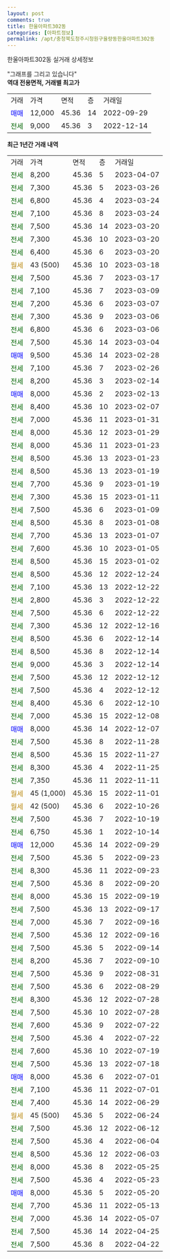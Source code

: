 ```yaml
---
layout: post
comments: true
title: 한울아파트302동
categories: [아파트정보]
permalink: /apt/충청북도청주시청원구율량동한울아파트302동
---
```


한울아파트302동 실거래 상세정보

<script type="text/javascript">
  google.charts.load('current', {'packages':['line', 'corechart']});
  google.charts.setOnLoadCallback(drawChart);

  function drawChart() {
    var data = new google.visualization.DataTable();
    data.addColumn('date', '거래일');
    data.addColumn('number', "매매");
    data.addColumn('number', "전세");
    data.addColumn('number', "전매");

    data.addRows([[new Date(Date.parse("2023-04-07")), null, 8200, null], [new Date(Date.parse("2023-03-26")), null, 7300, null], [new Date(Date.parse("2023-03-24")), null, 6800, null], [new Date(Date.parse("2023-03-24")), null, 7100, null], [new Date(Date.parse("2023-03-20")), null, 7500, null], [new Date(Date.parse("2023-03-20")), null, 7300, null], [new Date(Date.parse("2023-03-20")), null, 6400, null], [new Date(Date.parse("2023-03-18")), null, null, null], [new Date(Date.parse("2023-03-17")), null, 7500, null], [new Date(Date.parse("2023-03-09")), null, 7100, null], [new Date(Date.parse("2023-03-07")), null, 7200, null], [new Date(Date.parse("2023-03-06")), null, 7300, null], [new Date(Date.parse("2023-03-06")), null, 6800, null], [new Date(Date.parse("2023-03-04")), null, 7500, null], [new Date(Date.parse("2023-02-28")), 9500, null, null], [new Date(Date.parse("2023-02-26")), null, 7100, null], [new Date(Date.parse("2023-02-14")), null, 8200, null], [new Date(Date.parse("2023-02-13")), 8000, null, null], [new Date(Date.parse("2023-02-07")), null, 8400, null], [new Date(Date.parse("2023-01-31")), null, 7000, null], [new Date(Date.parse("2023-01-29")), null, 8000, null], [new Date(Date.parse("2023-01-23")), null, 8000, null], [new Date(Date.parse("2023-01-23")), null, 8500, null], [new Date(Date.parse("2023-01-19")), null, 8500, null], [new Date(Date.parse("2023-01-19")), null, 7700, null], [new Date(Date.parse("2023-01-11")), null, 7300, null], [new Date(Date.parse("2023-01-09")), null, 7500, null], [new Date(Date.parse("2023-01-08")), null, 8500, null], [new Date(Date.parse("2023-01-07")), null, 7700, null], [new Date(Date.parse("2023-01-05")), null, 7600, null], [new Date(Date.parse("2023-01-02")), null, 8500, null], [new Date(Date.parse("2022-12-24")), null, 8500, null], [new Date(Date.parse("2022-12-22")), null, 7100, null], [new Date(Date.parse("2022-12-22")), null, 2800, null], [new Date(Date.parse("2022-12-22")), null, 7500, null], [new Date(Date.parse("2022-12-16")), null, 7300, null], [new Date(Date.parse("2022-12-14")), null, 8500, null], [new Date(Date.parse("2022-12-14")), null, 8500, null], [new Date(Date.parse("2022-12-14")), null, 9000, null], [new Date(Date.parse("2022-12-12")), null, 7500, null], [new Date(Date.parse("2022-12-12")), null, 7500, null], [new Date(Date.parse("2022-12-10")), null, 8400, null], [new Date(Date.parse("2022-12-08")), null, 7000, null], [new Date(Date.parse("2022-12-07")), 8000, null, null], [new Date(Date.parse("2022-11-28")), null, 7500, null], [new Date(Date.parse("2022-11-27")), null, 8500, null], [new Date(Date.parse("2022-11-25")), null, 8300, null], [new Date(Date.parse("2022-11-11")), null, 7350, null], [new Date(Date.parse("2022-11-01")), null, null, null], [new Date(Date.parse("2022-10-26")), null, null, null], [new Date(Date.parse("2022-10-19")), null, 7500, null], [new Date(Date.parse("2022-10-14")), null, 6750, null], [new Date(Date.parse("2022-09-29")), 12000, null, null], [new Date(Date.parse("2022-09-23")), null, 7500, null], [new Date(Date.parse("2022-09-23")), null, 8300, null], [new Date(Date.parse("2022-09-20")), null, 7500, null], [new Date(Date.parse("2022-09-19")), null, 8000, null], [new Date(Date.parse("2022-09-17")), null, 7500, null], [new Date(Date.parse("2022-09-16")), null, 7000, null], [new Date(Date.parse("2022-09-16")), null, 7500, null], [new Date(Date.parse("2022-09-14")), null, 7500, null], [new Date(Date.parse("2022-09-10")), null, 8200, null], [new Date(Date.parse("2022-08-31")), null, 7500, null], [new Date(Date.parse("2022-08-29")), null, 7500, null], [new Date(Date.parse("2022-07-28")), null, 8300, null], [new Date(Date.parse("2022-07-28")), null, 7500, null], [new Date(Date.parse("2022-07-22")), null, 7600, null], [new Date(Date.parse("2022-07-22")), null, 7500, null], [new Date(Date.parse("2022-07-19")), null, 7600, null], [new Date(Date.parse("2022-07-18")), null, 7500, null], [new Date(Date.parse("2022-07-01")), 8000, null, null], [new Date(Date.parse("2022-07-01")), null, 7100, null], [new Date(Date.parse("2022-06-29")), null, 7400, null], [new Date(Date.parse("2022-06-24")), null, null, null], [new Date(Date.parse("2022-06-12")), null, 7500, null], [new Date(Date.parse("2022-06-04")), null, 7500, null], [new Date(Date.parse("2022-06-03")), null, 8500, null], [new Date(Date.parse("2022-05-25")), null, 8000, null], [new Date(Date.parse("2022-05-23")), null, 7500, null], [new Date(Date.parse("2022-05-20")), 8000, null, null], [new Date(Date.parse("2022-05-13")), null, 7700, null], [new Date(Date.parse("2022-05-07")), null, 7000, null], [new Date(Date.parse("2022-04-25")), null, 7500, null], [new Date(Date.parse("2022-04-22")), null, 7500, null]]);

    var options = {
      hAxis: {
        format: 'yyyy/MM/dd'
      },    
      lineWidth: 0,
      pointsVisible: true,    
      title: '최근 1년간 유형별 실거래가 분포',
      legend: { position: 'bottom' }
    };

    var formatter = new google.visualization.NumberFormat({pattern:'###,###'} );
    formatter.format(data, 1);
    formatter.format(data, 2);
    
    setTimeout(function() {
        var chart = new google.visualization.LineChart(document.getElementById('columnchart_material'));
        chart.draw(data, (options));
        document.getElementById('loading').style.display = 'none';
    }, 200);
  }
</script>


<div id="loading" style="z-index:20; display: block; margin-left: 0px">"그래프를 그리고 있습니다"</div>
<div id="columnchart_material" style="width: 95%; margin-left: 0px; display: block"></div>
<!-- contents start -->
<b>역대 전용면적, 거래별 최고가</b>
<table class="sortable">
    <tr>
      <td>거래</td>
      <td>가격</td>
      <td>면적</td>
      <td>층</td>
      <td>거래일</td>
    </tr>
        <tr>
          <td><a style="color: blue">매매</a></td>
          <td>12,000</td>
          <td>45.36</td>
          <td>14</td>
          <td>2022-09-29</td>
        </tr>        
        <tr>
              <td><a style="color: darkgreen">전세</a></td>
              <td>9,000</td>
              <td>45.36</td>
              <td>3</td>
              <td>2022-12-14</td>
            </tr>        
    
</table>

<b>최근 1년간 거래 내역</b>

<table class="sortable">
    <tr>
      <td>거래</td>
      <td>가격</td>
      <td>면적</td>
      <td>층</td>
      <td>거래일</td>
    </tr>
    <tr>
      <td><a style="color: darkgreen">전세</a></td>
      <td>8,200</td>
      <td>45.36</td>
      <td>5</td>
      <td>2023-04-07</td>
    </tr>          <tr>
      <td><a style="color: darkgreen">전세</a></td>
      <td>7,300</td>
      <td>45.36</td>
      <td>5</td>
      <td>2023-03-26</td>
    </tr>          <tr>
      <td><a style="color: darkgreen">전세</a></td>
      <td>6,800</td>
      <td>45.36</td>
      <td>4</td>
      <td>2023-03-24</td>
    </tr>          <tr>
      <td><a style="color: darkgreen">전세</a></td>
      <td>7,100</td>
      <td>45.36</td>
      <td>8</td>
      <td>2023-03-24</td>
    </tr>          <tr>
      <td><a style="color: darkgreen">전세</a></td>
      <td>7,500</td>
      <td>45.36</td>
      <td>14</td>
      <td>2023-03-20</td>
    </tr>          <tr>
      <td><a style="color: darkgreen">전세</a></td>
      <td>7,300</td>
      <td>45.36</td>
      <td>10</td>
      <td>2023-03-20</td>
    </tr>          <tr>
      <td><a style="color: darkgreen">전세</a></td>
      <td>6,400</td>
      <td>45.36</td>
      <td>6</td>
      <td>2023-03-20</td>
    </tr>          <tr>
      <td><a style="color: darkgoldenrod">월세</a></td>
      <td>43 (500)</td>
      <td>45.36</td>
      <td>10</td>
      <td>2023-03-18</td>
    </tr>          <tr>
      <td><a style="color: darkgreen">전세</a></td>
      <td>7,500</td>
      <td>45.36</td>
      <td>7</td>
      <td>2023-03-17</td>
    </tr>          <tr>
      <td><a style="color: darkgreen">전세</a></td>
      <td>7,100</td>
      <td>45.36</td>
      <td>7</td>
      <td>2023-03-09</td>
    </tr>          <tr>
      <td><a style="color: darkgreen">전세</a></td>
      <td>7,200</td>
      <td>45.36</td>
      <td>6</td>
      <td>2023-03-07</td>
    </tr>          <tr>
      <td><a style="color: darkgreen">전세</a></td>
      <td>7,300</td>
      <td>45.36</td>
      <td>9</td>
      <td>2023-03-06</td>
    </tr>          <tr>
      <td><a style="color: darkgreen">전세</a></td>
      <td>6,800</td>
      <td>45.36</td>
      <td>6</td>
      <td>2023-03-06</td>
    </tr>          <tr>
      <td><a style="color: darkgreen">전세</a></td>
      <td>7,500</td>
      <td>45.36</td>
      <td>14</td>
      <td>2023-03-04</td>
    </tr>          <tr>
      <td><a style="color: blue">매매</a></td>
      <td>9,500</td>
      <td>45.36</td>
      <td>14</td>
      <td>2023-02-28</td>
    </tr>          <tr>
      <td><a style="color: darkgreen">전세</a></td>
      <td>7,100</td>
      <td>45.36</td>
      <td>7</td>
      <td>2023-02-26</td>
    </tr>          <tr>
      <td><a style="color: darkgreen">전세</a></td>
      <td>8,200</td>
      <td>45.36</td>
      <td>3</td>
      <td>2023-02-14</td>
    </tr>          <tr>
      <td><a style="color: blue">매매</a></td>
      <td>8,000</td>
      <td>45.36</td>
      <td>2</td>
      <td>2023-02-13</td>
    </tr>          <tr>
      <td><a style="color: darkgreen">전세</a></td>
      <td>8,400</td>
      <td>45.36</td>
      <td>10</td>
      <td>2023-02-07</td>
    </tr>          <tr>
      <td><a style="color: darkgreen">전세</a></td>
      <td>7,000</td>
      <td>45.36</td>
      <td>11</td>
      <td>2023-01-31</td>
    </tr>          <tr>
      <td><a style="color: darkgreen">전세</a></td>
      <td>8,000</td>
      <td>45.36</td>
      <td>12</td>
      <td>2023-01-29</td>
    </tr>          <tr>
      <td><a style="color: darkgreen">전세</a></td>
      <td>8,000</td>
      <td>45.36</td>
      <td>11</td>
      <td>2023-01-23</td>
    </tr>          <tr>
      <td><a style="color: darkgreen">전세</a></td>
      <td>8,500</td>
      <td>45.36</td>
      <td>13</td>
      <td>2023-01-23</td>
    </tr>          <tr>
      <td><a style="color: darkgreen">전세</a></td>
      <td>8,500</td>
      <td>45.36</td>
      <td>13</td>
      <td>2023-01-19</td>
    </tr>          <tr>
      <td><a style="color: darkgreen">전세</a></td>
      <td>7,700</td>
      <td>45.36</td>
      <td>9</td>
      <td>2023-01-19</td>
    </tr>          <tr>
      <td><a style="color: darkgreen">전세</a></td>
      <td>7,300</td>
      <td>45.36</td>
      <td>15</td>
      <td>2023-01-11</td>
    </tr>          <tr>
      <td><a style="color: darkgreen">전세</a></td>
      <td>7,500</td>
      <td>45.36</td>
      <td>6</td>
      <td>2023-01-09</td>
    </tr>          <tr>
      <td><a style="color: darkgreen">전세</a></td>
      <td>8,500</td>
      <td>45.36</td>
      <td>8</td>
      <td>2023-01-08</td>
    </tr>          <tr>
      <td><a style="color: darkgreen">전세</a></td>
      <td>7,700</td>
      <td>45.36</td>
      <td>13</td>
      <td>2023-01-07</td>
    </tr>          <tr>
      <td><a style="color: darkgreen">전세</a></td>
      <td>7,600</td>
      <td>45.36</td>
      <td>10</td>
      <td>2023-01-05</td>
    </tr>          <tr>
      <td><a style="color: darkgreen">전세</a></td>
      <td>8,500</td>
      <td>45.36</td>
      <td>15</td>
      <td>2023-01-02</td>
    </tr>          <tr>
      <td><a style="color: darkgreen">전세</a></td>
      <td>8,500</td>
      <td>45.36</td>
      <td>12</td>
      <td>2022-12-24</td>
    </tr>          <tr>
      <td><a style="color: darkgreen">전세</a></td>
      <td>7,100</td>
      <td>45.36</td>
      <td>13</td>
      <td>2022-12-22</td>
    </tr>          <tr>
      <td><a style="color: darkgreen">전세</a></td>
      <td>2,800</td>
      <td>45.36</td>
      <td>3</td>
      <td>2022-12-22</td>
    </tr>          <tr>
      <td><a style="color: darkgreen">전세</a></td>
      <td>7,500</td>
      <td>45.36</td>
      <td>6</td>
      <td>2022-12-22</td>
    </tr>          <tr>
      <td><a style="color: darkgreen">전세</a></td>
      <td>7,300</td>
      <td>45.36</td>
      <td>12</td>
      <td>2022-12-16</td>
    </tr>          <tr>
      <td><a style="color: darkgreen">전세</a></td>
      <td>8,500</td>
      <td>45.36</td>
      <td>6</td>
      <td>2022-12-14</td>
    </tr>          <tr>
      <td><a style="color: darkgreen">전세</a></td>
      <td>8,500</td>
      <td>45.36</td>
      <td>8</td>
      <td>2022-12-14</td>
    </tr>          <tr>
      <td><a style="color: darkgreen">전세</a></td>
      <td>9,000</td>
      <td>45.36</td>
      <td>3</td>
      <td>2022-12-14</td>
    </tr>          <tr>
      <td><a style="color: darkgreen">전세</a></td>
      <td>7,500</td>
      <td>45.36</td>
      <td>12</td>
      <td>2022-12-12</td>
    </tr>          <tr>
      <td><a style="color: darkgreen">전세</a></td>
      <td>7,500</td>
      <td>45.36</td>
      <td>4</td>
      <td>2022-12-12</td>
    </tr>          <tr>
      <td><a style="color: darkgreen">전세</a></td>
      <td>8,400</td>
      <td>45.36</td>
      <td>6</td>
      <td>2022-12-10</td>
    </tr>          <tr>
      <td><a style="color: darkgreen">전세</a></td>
      <td>7,000</td>
      <td>45.36</td>
      <td>15</td>
      <td>2022-12-08</td>
    </tr>          <tr>
      <td><a style="color: blue">매매</a></td>
      <td>8,000</td>
      <td>45.36</td>
      <td>14</td>
      <td>2022-12-07</td>
    </tr>          <tr>
      <td><a style="color: darkgreen">전세</a></td>
      <td>7,500</td>
      <td>45.36</td>
      <td>8</td>
      <td>2022-11-28</td>
    </tr>          <tr>
      <td><a style="color: darkgreen">전세</a></td>
      <td>8,500</td>
      <td>45.36</td>
      <td>15</td>
      <td>2022-11-27</td>
    </tr>          <tr>
      <td><a style="color: darkgreen">전세</a></td>
      <td>8,300</td>
      <td>45.36</td>
      <td>4</td>
      <td>2022-11-25</td>
    </tr>          <tr>
      <td><a style="color: darkgreen">전세</a></td>
      <td>7,350</td>
      <td>45.36</td>
      <td>11</td>
      <td>2022-11-11</td>
    </tr>          <tr>
      <td><a style="color: darkgoldenrod">월세</a></td>
      <td>45 (1,000)</td>
      <td>45.36</td>
      <td>15</td>
      <td>2022-11-01</td>
    </tr>          <tr>
      <td><a style="color: darkgoldenrod">월세</a></td>
      <td>42 (500)</td>
      <td>45.36</td>
      <td>6</td>
      <td>2022-10-26</td>
    </tr>          <tr>
      <td><a style="color: darkgreen">전세</a></td>
      <td>7,500</td>
      <td>45.36</td>
      <td>7</td>
      <td>2022-10-19</td>
    </tr>          <tr>
      <td><a style="color: darkgreen">전세</a></td>
      <td>6,750</td>
      <td>45.36</td>
      <td>1</td>
      <td>2022-10-14</td>
    </tr>          <tr>
      <td><a style="color: blue">매매</a></td>
      <td>12,000</td>
      <td>45.36</td>
      <td>14</td>
      <td>2022-09-29</td>
    </tr>          <tr>
      <td><a style="color: darkgreen">전세</a></td>
      <td>7,500</td>
      <td>45.36</td>
      <td>5</td>
      <td>2022-09-23</td>
    </tr>          <tr>
      <td><a style="color: darkgreen">전세</a></td>
      <td>8,300</td>
      <td>45.36</td>
      <td>11</td>
      <td>2022-09-23</td>
    </tr>          <tr>
      <td><a style="color: darkgreen">전세</a></td>
      <td>7,500</td>
      <td>45.36</td>
      <td>8</td>
      <td>2022-09-20</td>
    </tr>          <tr>
      <td><a style="color: darkgreen">전세</a></td>
      <td>8,000</td>
      <td>45.36</td>
      <td>15</td>
      <td>2022-09-19</td>
    </tr>          <tr>
      <td><a style="color: darkgreen">전세</a></td>
      <td>7,500</td>
      <td>45.36</td>
      <td>13</td>
      <td>2022-09-17</td>
    </tr>          <tr>
      <td><a style="color: darkgreen">전세</a></td>
      <td>7,000</td>
      <td>45.36</td>
      <td>7</td>
      <td>2022-09-16</td>
    </tr>          <tr>
      <td><a style="color: darkgreen">전세</a></td>
      <td>7,500</td>
      <td>45.36</td>
      <td>12</td>
      <td>2022-09-16</td>
    </tr>          <tr>
      <td><a style="color: darkgreen">전세</a></td>
      <td>7,500</td>
      <td>45.36</td>
      <td>5</td>
      <td>2022-09-14</td>
    </tr>          <tr>
      <td><a style="color: darkgreen">전세</a></td>
      <td>8,200</td>
      <td>45.36</td>
      <td>7</td>
      <td>2022-09-10</td>
    </tr>          <tr>
      <td><a style="color: darkgreen">전세</a></td>
      <td>7,500</td>
      <td>45.36</td>
      <td>9</td>
      <td>2022-08-31</td>
    </tr>          <tr>
      <td><a style="color: darkgreen">전세</a></td>
      <td>7,500</td>
      <td>45.36</td>
      <td>6</td>
      <td>2022-08-29</td>
    </tr>          <tr>
      <td><a style="color: darkgreen">전세</a></td>
      <td>8,300</td>
      <td>45.36</td>
      <td>12</td>
      <td>2022-07-28</td>
    </tr>          <tr>
      <td><a style="color: darkgreen">전세</a></td>
      <td>7,500</td>
      <td>45.36</td>
      <td>10</td>
      <td>2022-07-28</td>
    </tr>          <tr>
      <td><a style="color: darkgreen">전세</a></td>
      <td>7,600</td>
      <td>45.36</td>
      <td>9</td>
      <td>2022-07-22</td>
    </tr>          <tr>
      <td><a style="color: darkgreen">전세</a></td>
      <td>7,500</td>
      <td>45.36</td>
      <td>4</td>
      <td>2022-07-22</td>
    </tr>          <tr>
      <td><a style="color: darkgreen">전세</a></td>
      <td>7,600</td>
      <td>45.36</td>
      <td>10</td>
      <td>2022-07-19</td>
    </tr>          <tr>
      <td><a style="color: darkgreen">전세</a></td>
      <td>7,500</td>
      <td>45.36</td>
      <td>13</td>
      <td>2022-07-18</td>
    </tr>          <tr>
      <td><a style="color: blue">매매</a></td>
      <td>8,000</td>
      <td>45.36</td>
      <td>6</td>
      <td>2022-07-01</td>
    </tr>          <tr>
      <td><a style="color: darkgreen">전세</a></td>
      <td>7,100</td>
      <td>45.36</td>
      <td>11</td>
      <td>2022-07-01</td>
    </tr>          <tr>
      <td><a style="color: darkgreen">전세</a></td>
      <td>7,400</td>
      <td>45.36</td>
      <td>14</td>
      <td>2022-06-29</td>
    </tr>          <tr>
      <td><a style="color: darkgoldenrod">월세</a></td>
      <td>45 (500)</td>
      <td>45.36</td>
      <td>5</td>
      <td>2022-06-24</td>
    </tr>          <tr>
      <td><a style="color: darkgreen">전세</a></td>
      <td>7,500</td>
      <td>45.36</td>
      <td>12</td>
      <td>2022-06-12</td>
    </tr>          <tr>
      <td><a style="color: darkgreen">전세</a></td>
      <td>7,500</td>
      <td>45.36</td>
      <td>4</td>
      <td>2022-06-04</td>
    </tr>          <tr>
      <td><a style="color: darkgreen">전세</a></td>
      <td>8,500</td>
      <td>45.36</td>
      <td>12</td>
      <td>2022-06-03</td>
    </tr>          <tr>
      <td><a style="color: darkgreen">전세</a></td>
      <td>8,000</td>
      <td>45.36</td>
      <td>8</td>
      <td>2022-05-25</td>
    </tr>          <tr>
      <td><a style="color: darkgreen">전세</a></td>
      <td>7,500</td>
      <td>45.36</td>
      <td>4</td>
      <td>2022-05-23</td>
    </tr>          <tr>
      <td><a style="color: blue">매매</a></td>
      <td>8,000</td>
      <td>45.36</td>
      <td>5</td>
      <td>2022-05-20</td>
    </tr>          <tr>
      <td><a style="color: darkgreen">전세</a></td>
      <td>7,700</td>
      <td>45.36</td>
      <td>11</td>
      <td>2022-05-13</td>
    </tr>          <tr>
      <td><a style="color: darkgreen">전세</a></td>
      <td>7,000</td>
      <td>45.36</td>
      <td>14</td>
      <td>2022-05-07</td>
    </tr>          <tr>
      <td><a style="color: darkgreen">전세</a></td>
      <td>7,500</td>
      <td>45.36</td>
      <td>14</td>
      <td>2022-04-25</td>
    </tr>          <tr>
      <td><a style="color: darkgreen">전세</a></td>
      <td>7,500</td>
      <td>45.36</td>
      <td>8</td>
      <td>2022-04-22</td>
    </tr>      </table>
<!-- contents end -->    

